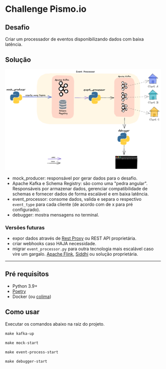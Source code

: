 # Challenge Pismo.io

## Desafio
Criar um processador de eventos disponibilizando dados com baixa latência.



## Solução

![arquitetura](event_processor.png)

- mock_producer: responsável por gerar dados para o desafio.
- Apache Kafka e Schema Registry: são como uma "pedra angular". Responsáveis por armazenar dados, gerenciar compatibilidade de schemas e fornecer dados de forma escalável e em baixa latência.
- event_processor: consome dados, valida e separa o respectivo `event_type` para cada cliente (de acordo com de x para pré configurado).
- debugger: mostra mensagens no terminal.

### Versões futuras
- expor dados através de [Rest Proxy](https://docs.confluent.io/platform/current/kafka-rest/index.html) ou REST API proprietária.
- criar webhooks caso HAJA necessidade.
- migrar `event_processor.py` para outra tecnologia mais escalável caso vire um gargalo. [Apache Flink](https://flink.apache.org/), [Siddhi](https://siddhi.io/) ou solução proprietária.

----

## Pré requisitos
- Python 3.9+
- [Poetry](https://python-poetry.org/docs/)
- Docker (ou [colima](https://github.com/abiosoft/colima))

## Como usar
Executar os comandos abaixo na raiz do projeto.

```shell
make kafka-up 
```

```shell
make mock-start
```

```shell
make event-process-start
```

```shell
make debugger-start
```
